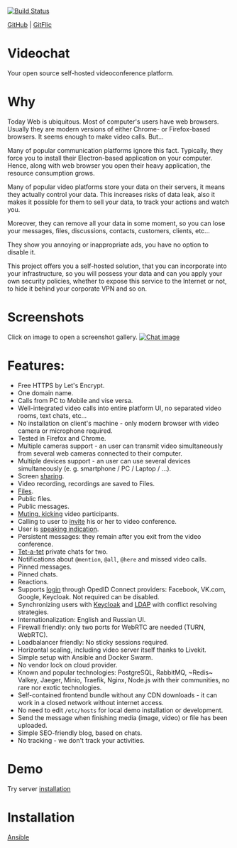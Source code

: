[![Build Status](https://github.com/nkonev/videochat/workflows/CI%20jobs/badge.svg)](https://github.com/nkonev/videochat/actions)

[GitHub](https://github.com/nkonev/videochat) | [GitFlic](https://gitflic.ru/project/nkonev/videochat)

# Videochat
Your open source self-hosted videoconference platform.

# Why
Today Web is ubiquitous. Most of computer's users have web browsers. 
Usually they are modern versions of either Chrome- or Firefox-based browsers.
It seems enough to make video calls. But...

Many of popular communication platforms ignore this fact. 
Typically, they force you to install their Electron-based application on your computer.
Hence, along with web browser you open their heavy application, the resource consumption grows.

Many of popular video platforms store your data on their servers, it means they actually control your data.
This increases risks of data leak, also it makes it possible for them to sell your data, 
to track your actions and watch you. 

Moreover, they can remove all your data in some moment, 
so you can lose your messages, files, discussions, contacts, customers, clients, etc...

They show you annoying or inappropriate ads, you have no option to disable it.

This project offers you a self-hosted solution, that you can incorporate into your infrastructure, 
so you will possess your data and can you apply your own security policies, 
whether to expose this service to the Internet or not, to hide it behind your corporate VPN and so on.

# Screenshots
Click on image to open a screenshot gallery.
[![Chat image](./.screenshots/14_most_of_features.png)](./screenshots.md)

# Features:
* Free HTTPS by Let's Encrypt.
* One domain name.
* Calls from PC to Mobile and vise versa.
* Well-integrated video calls into entire platform UI, no separated video rooms, text chats, etc...
* No installation on client's machine - only modern browser with video camera or microphone required.
* Tested in Firefox and Chrome.
* Multiple cameras support - an user can transmit video simultaneously from several web cameras connected to their computer.
* Multiple devices support - an user can use several devices simultaneously (e. g. smartphone / PC / Laptop / ...).
* Screen [sharing](./screenshots.md#screen-sharing).
* Video recording, recordings are saved to Files.
* [Files](./screenshots.md#chat-files).
* Public files.
* Public messages.
* [Muting, kicking](./screenshots.md#videoconference-and-participant-management) video participants.
* Calling to user to [invite](./screenshots.md#inviting-user-to-videoconference) his or her to video conference.
* User is [speaking indication](./screenshots.md#user-is-speaking-indication-green-nickname-and-microphone).
* Persistent messages: they remain after you exit from the video conference.
* [Tet-a-tet](./screenshots.md#open-tet-a-tet-chat) private chats for two.
* Notifications about `@mention`, `@all`, `@here` and missed video calls.
* Pinned messages.
* Pinned chats.
* Reactions.
* Supports [login](./screenshots.md#login) through OpedID Connect providers: Facebook, VK.com, Google, Keycloak. Not required can be disabled.
* Synchronizing users with [Keycloak](./development.md#keycloak) and [LDAP](./development.md#ldap-example-with-opendj) with conflict resolving strategies.
* Internationalization: English and Russian UI.
* Firewall friendly: only two ports for WebRTC are needed (TURN, WebRTC).
* Loadbalancer friendly: No sticky sessions required.
* Horizontal scaling, including video server itself thanks to Livekit.
* Simple setup with Ansible and Docker Swarm.
* No vendor lock on cloud provider.
* Known and popular technologies: PostgreSQL, RabbitMQ, ~Redis~ Valkey, Jaeger, Minio, Traefik, Nginx, Node.js with their communities, no rare nor exotic technologies.
* Self-contained frontend bundle without any CDN downloads - it can work in a closed network without internet access.
* No need to edit `/etc/hosts` for local demo installation or development.
* Send the message when finishing media (image, video) or file has been uploaded.
* Simple SEO-friendly blog, based on chats.
* No tracking - we don't track your activities.

# Demo
Try server [installation](https://chat.nkonev.name/)

# Installation
[Ansible](./install/ansible/readme.md)
